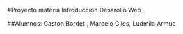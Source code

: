 #Proyecto materia Introduccion Desarollo Web

##Alumnos: Gaston Bordet , Marcelo Giles, Ludmila Armua
